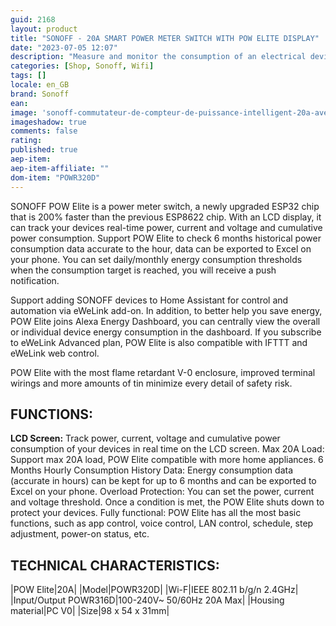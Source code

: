 ```yaml
---
guid: 2168
layout: product 
title: "SONOFF - 20A SMART POWER METER SWITCH WITH POW ELITE DISPLAY"
date: "2023-07-05 12:07"
description: "Measure and monitor the consumption of an electrical device in real time and activate or deactivate it remotely."
categories: [Shop, Sonoff, Wifi]
tags: []
locale: en_GB
brand: Sonoff
ean: 
image: 'sonoff-commutateur-de-compteur-de-puissance-intelligent-20a-avec-ecran-pow-elite.jpg'
imageshadow: true
comments: false
rating:  
published: true
aep-item: 
aep-item-affiliate: ""
dom-item: "POWR320D"
---
```


SONOFF POW Elite is a power meter switch, a newly upgraded ESP32 chip that is 200% faster than the previous ESP8622 chip. With an LCD display, it can track your devices real-time power, current and voltage and cumulative power consumption. Support POW Elite to check 6 months historical power consumption data accurate to the hour, data can be exported to Excel on your phone. You can set daily/monthly energy consumption thresholds when the consumption target is reached, you will receive a push notification.

Support adding SONOFF devices to Home Assistant for control and automation via eWeLink add-on. In addition, to better help you save energy, POW Elite joins Alexa Energy Dashboard, you can centrally view the overall or individual device energy consumption in the dashboard. If you subscribe to eWeLink Advanced plan, POW Elite is also compatible with IFTTT and eWeLink web control.

POW Elite with the most flame retardant V-0 enclosure, improved terminal wirings and more amounts of tin minimize every detail of safety risk.

## FUNCTIONS:

**LCD Screen:** Track power, current, voltage and cumulative power consumption of your devices in real time on the LCD screen.
Max 20A Load: Support max 20A load, POW Elite compatible with more home appliances.
6 Months Hourly Consumption History Data: Energy consumption data (accurate in hours) can be kept for up to 6 months and can be exported to Excel on your phone.
Overload Protection: You can set the power, current and voltage threshold. Once a condition is met, the POW Elite shuts down to protect your devices.
Fully functional: POW Elite has all the most basic functions, such as app control, voice control, LAN control, schedule, step adjustment, power-on status, etc.

## TECHNICAL CHARACTERISTICS:

|POW Elite|20A|
|Model|POWR320D|
|Wi-F|IEEE 802.11 b/g/n 2.4GHz|
|Input/Output POWR316D|100-240V~ 50/60Hz 20A Max|
|Housing material|PC V0|
|Size|98 x 54 x 31mm|
